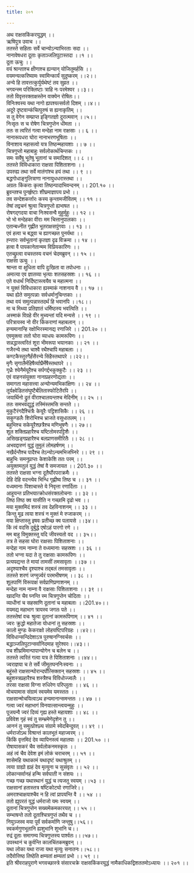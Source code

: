 ```yaml
---
title: २०१

---
```

अथ राक्षसकिंकरयुद्धम् ।।  
ऋषिपुत्र उवाच ।।  
ततस्ते सहिताः सर्वे चान्योऽन्याभिरताः सदा ।।  
नानावेषधरा दूताः कृताञ्जलिपुटास्तदा ।।१ ।।  
दूता ऊचुः ।।  
वयं श्रान्ताश्च क्षीणाश्च ह्यन्यान् योजितुमर्हसि ।।  
वयमन्यत्करिष्यामः स्वामिन्कार्यं सुदुष्करम् ।।२।।  
अन्ये हि तावत्तत्कुर्युर्यथेष्टं तव सुव्रत ।।  
भगवन्स्म परिक्लिष्टाः त्राहि नः परमेश्वर ।।३।।  
ततो विवृत्तरक्ताक्षस्तेन वाक्येन रोषितः।।  
विनिःश्वस्य यथा नागो ह्यपश्यत्सर्वतो दिशम् ।।४।।  
अदूरे दृष्टवान्कंचित्पुरुषं स ह्यनाकृतिम् ।।  
स तु वेगेन सम्प्राप्त इङ्गितज्ञो दुरात्मवान् ।।५।।  
निःसृतः स च रोषेण चित्रगुप्तेन धीमता ।।  
ततः स त्वरितं गत्वा मन्देहा नाम राक्षसाः ।। ६ ।।  
नानारूपधरा घोरा नानाभरणभूषिताः ।।  
विनाशाय महासत्वो यत्र तिष्ठन्महायशाः ।। ७ ।।  
चित्रगुप्तो महाबाहुः सर्वलोकार्थचिन्तकः ।।  
समः सर्वेषु भूतेषु भूतानां च समादिशत् ।। ८ ।।  
ततस्ते विविधाकारा राक्षसा पिशिताशनाः ।।  
उपरुह्य तथा सर्वे मातंगांश्च हयं तथा ।। ९ ।।  
बद्धगोधाङ्गुलित्राणा नानायुधधरास्तथा ।।  
अग्रतः किंकराः कृत्वा तिष्ठन्पादाभिवन्दनम् ।। 201.१० ।।  
ब्रुवन्तश्च पुनर्हृष्टाः शीघ्रमाज्ञापय प्रभो ।।  
तव सन्देशकर्त्तारः कस्य कृन्तामजीवितम् ।। ११ ।।  
तेषां तद्वचनं श्रुत्वा चित्रगुप्तो ह्यभाषत ।।  
रोषगद्गदया वाचा निःश्वसन्वै मुहुर्मुहुः ।। १२ ।।  
भो भो मन्देहका वीराः मम चित्तानुपालकाः ।।  
एतान्बध्नीत गृह्णीत भूतराक्षसपुंगवाः ।। १३ ।।  
एवं हत्वा च बद्ध्वा च ह्यागच्छत पुनर्यथा ।।  
ह्न्तारः सर्वभूतानां कृतज्ञा दृढ विक्रमा ।। १४ ।।  
हत्वा वै पापकानेतान्मम विप्रियकारिणः ।।  
एतच्छ्रुत्वा वचस्तस्य वचनं चेदमब्रुवन् ।। १५ ।।  
राक्षसा ऊचुः ।।  
श्रान्ता वा क्षुधिता वापि दुःखिता वा तपोधनाः ।।  
अमात्या एव ज्ञातव्या भृत्याः शतसहस्रशः ।। १६ ।।  
एते वधार्थं निर्दिष्टास्त्वयैव च महात्मना ।।  
न युक्तं विविधाकारा ह्यस्माकं नाशनाय वै ।। १७ ।।  
यथा ह्येते समुत्पन्नाः सर्वधर्मानुचिन्तकाः ।।  
तथा वयं समुत्पन्नास्तदर्थं हि भवानपि ।।१८।।  
मा च मिथ्या प्रतिज्ञातं धर्मिष्ठस्य भवत्विति ।।  
अस्माकं विग्रहे वीर मुच्यन्तां यदि मन्यसे ।। १९ ।।  
परित्रायस्व नो वीर किंकराणां महाबलान् ।।  
हन्यमानान्हि रक्षोभिरस्मानद्य रणाजिरे ।। 201.२० ।।  
एवमुक्त्वा ततो घोरा व्याधयः कामरूपिणः ।।  
सन्नद्धास्त्वरितं शूरा भीमरूपा भयानकाः ।। २१ ।।  
गजैरन्ये तथा चाश्वै रथैश्चापि महाबलाः ।।  
कण्टकैस्तुरगैर्हंसैरन्ये सिंहैस्तथापरे ।।२२।।  
मृगैः सृगालैर्महिषैर्व्याघ्रैर्मेषैस्तथापरे ।।  
गृध्रैः श्येनैर्मयूरैश्च सर्पगर्द्दभकुक्कुटैः ।। २३ ।।  
एवं वाहनसंयुक्ता नानाप्रहरणोद्यताः ।।  
समागता महासत्त्वा अन्योन्यमभिकांक्षिणः ।। २४ ।।  
तूर्यक्ष्वेडितसंघुष्टैर्बलितास्फोटितैरपि ।।  
जयार्थिनो द्रुतं वीराश्चालयन्तश्च मेदिनीम् ।। २५ ।।  
ततः समभवद्युद्धं तस्मिंस्तमसि सन्तते ।।  
मुकुटैरंगदैश्चित्रैः केयूरैः पट्टिशासिकैः ।। २६ ।।  
सकुण्डलैः शिरोभिश्च भ्राजते वसुधातलम् ।।  
बहुभिश्च सकेयूरैश्छत्रैश्च मणिभूषणैः ।। २७।।  
शूल शक्तिप्रहारैश्च यष्टितोमरपट्टिशैः ।।  
असिखड्गप्रहारैश्च बलप्राणसमीरितैः ।। २८ ।।  
अभवद्दारुणं युद्धं तुमुलं लोमहर्षणम् ।।  
नखैर्दन्तैश्च पादैश्च तेऽन्योऽन्यमभिजघ्निरे ।। २९ ।।  
बाहुभिः समनुप्राप्तः केशाकेशि ततः परम् ।।  
अयुक्तमतुलं युद्धं तेषां वै समजायत ।। 201.३० ।।  
ततस्ते राक्षसा भग्ना दूतैर्घोरपराक्रमैः ।।  
देहि देहि वदन्त्येव भिन्धि गृह्णीष्व तिष्ठ च ।। ३१ ।।  
वध्यमानाः पिशाचास्ते ये निवृत्ता रणार्दिताः ।।  
आहूयन्त प्रतिभयात्क्रोधसंरक्तलोचनाः ।। ३२ ।।  
तिष्ठ तिष्ठ क्व यासीति न गच्छामि दृढो भव ।।  
मया मुक्तमिदं शस्त्रं तव देहविनाशनम् ।। ३३ ।।  
किन्तु मूढ त्वया शस्त्रं न मुक्तं मे रुजाकरम् ।।  
मया क्षिप्तास्तु इषवः प्रतीच्छ क्व पलायसे ।।३४।।  
किं त्वं वदसि दुर्बुद्धे एषोऽहं पारगो रणे ।।  
मम बाहु विमुक्तस्तु यदि जीवस्यतो वद ।। ३५।।  
तत्र ते सहसा घोरा राक्षसाः पिशिताशनाः ।।  
मन्देहा नाम नाम्ना ते वध्यमानाः सहस्रशः ।। ३६ ।।  
ततो भग्ना यदा ते तु राक्षसाः कामरूपिणः ।।  
प्रत्यपद्यन्त ते मायां तामसीं तमसावृताः ।।३७ ।।  
अदृश्याश्चैव दृश्याश्च तद्बलं तमसावृताः ।।  
ततस्ते शरणं जग्मुर्ज्वरं परमभीषणम् ।। ३८ ।।  
शूलपाणिं विरूपाक्षं सर्वप्राणिप्रणाशनम् ।।  
मन्देहा नाम नाम्ना वै राक्षसाः पिशिताशनाः ।। ३९ ।।  
खादन्ति चैव घ्नन्ति स्म चित्रगुप्तेन चोदिताः ।।  
व्याधीनां च सहस्राणि दूतानां च महाबलाः ।।201.४०।।  
वयमद्य महाभाग त्रायस्व जगतः पते ।।  
ततस्तेषां वचः श्रुत्वा दूतानां कामरूपिणाम् ।। ४१ ।।  
ज्वरः क्रुद्धो महातेजा योधानां तु सहस्रशः ।।  
कालो मुण्डः केकराक्षो लोहयष्टिपरिग्रहः ।।४२।।  
विविधान्सन्दिदेशाऽत्र पुरुषानग्निवर्चसः ।।  
बद्धाञ्जलिपुटान्सर्वानिदमाह सुरेश्वरः।।४३।।  
पच शीघ्रमिमान्पापान्योगेन च बलेन च ।।  
ततस्ते त्वरितं गत्वा यत्र ते पिशिताशनाः ।।४४।।  
ज्वराज्ञया च ते सर्वे जीमूतघननिःस्वनाः ।।  
बहूंस्ते राक्षसान्घोरान्दर्पोत्सिक्तान् सहस्रशः ।। ४५ ।।  
बहुशस्त्रप्रहारैश्च शस्त्रैश्च विविधोज्ज्वलैः ।।  
तरसा राक्षसा विग्ना रुधिरेण परिप्लुताः ।। ४६ ।।  
मोचयामास संग्रामं स्वयमेव यमस्ततः ।।  
राक्षसान्मोचयित्वाऽथ हन्यमानान्समन्ततः ।। ४७ ।।  
गत्वा ज्वरं महाभागं विनयात्सान्त्वयन्मुहुः ।।  
पूजयन्वै ज्वरं दिव्यं गृह्य हस्ते महायशाः ।। ४८ ।।  
प्रविवेश गृहं स्वं तु सम्भ्रमेणेदृशेन तु ।।  
आननं तु समुत्प्रोश्छ्य संग्रामे स्वेदबिन्दुवत् ।। ४९ ।।  
धर्मराजोऽथ विश्रान्तं कालभूतं महाज्वरम् ।।  
किंकिं वृत्तमिदं देव व्यापिनस्त्वं महातपाः ।। 201.५० ।।  
रोषायासकरं चैव सर्वलोकनमस्कृतः ।।  
अहं त्वं चैव देवेश इमं लोकं चराचरम् ।। ५१ ।।  
शासेमहि यथाकामं यथादृष्टं यथाश्रुतम् ।।  
त्वया ग्राह्यो ह्यहं देव मृत्युना च सुसंवृतः ।। ५२ ।।  
लोकान्सर्वानहं हन्मि सर्वघाती न संशयः ।।  
गच्छ गच्छ यथास्थानं युद्धं च त्यजतु स्वयम् ।।५३ ।।  
राक्षसानां हतास्तत्र षष्टिकोट्यो रणाजिरे।।  
अमराश्चाक्षयाश्चैव न हि त्वां प्रापयन्ति वै ।। ५४ ।।  
ततो ह्युपरतं युद्धं धर्मराजो यमः स्वयम् ।।  
दूतानां चित्रगुप्तेन सख्यमेकमकारयत् ।। ५५ ।।  
सम्भाषन्ते ततो दूताश्चित्रगुप्तं तथैव च ।।  
नियुञ्जस्व मया पूर्वं सर्वकर्माणि जन्तुषु।।५६।।  
स्वकर्मगुणभूतानि ह्यशुभानि शुभानि च।।  
रुद्रं दूताः समागम्य चित्रगुप्तस्य पार्श्वतः।।।५७।।  
उपस्थानं च कुर्वन्ति कालचिंतकमब्रुवन् ।।  
यथा लोका यथा राजा यथा मृत्युः सनातनः।।५८।।  
तदैवोत्तिष्ठ तिष्ठेति क्षम्यतां क्षम्यतां प्रभो ।। ५९ ।।  
इति श्रीवराहपुराणे भगवच्छास्त्रे संसारचक्रे राक्षसकिंकरयुद्धं नामैकाधिकद्विशततमोऽध्यायः ।। २०१ ।।